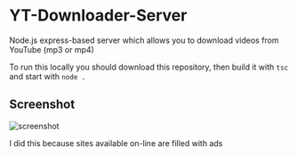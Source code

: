 # YT-Downloader-Server
Node.js express-based server which allows you to download videos from YouTube (mp3 or mp4)  

To run this locally you should download this repository, then build it with `tsc` and start with `node .`

## Screenshot
![screenshot](https://cdn.discordapp.com/attachments/566193814591635457/1013085536992362536/unknown.png)

I did this because sites available on-line are filled with ads
